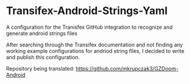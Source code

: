 # Transifex-Android-Strings-Yaml
A configuration for the Tranisfex GitHub integration to recognize and generate android strings files

After searching through the Transifex documentation and not finding any working example configurations for andriod string files, I decided to write and publish this configuration. 

Repository being translated: https://github.com/mkrupczak3/GZDoom-Android
